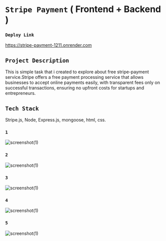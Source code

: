 # `Stripe Payment`  ( Frontend + Backend )

### `Deploy Link`

   https://stripe-payment-1211.onrender.com

## `Project Description`

This is simple task that i created to explore about free stripe-payment service.Stripe offers a free payment processing service that allows businesses to accept online payments easily, with transparent fees only on successful transactions, ensuring no upfront costs for startups and entrepreneurs.


## `Tech Stack`
Stripe.js, Node, Express.js, mongoose, html, css.

 ### `1`
  ![screenshot(1)](https://github.com/purvilnakrani/screenshots/blob/master/Stripe-payment/home.png)    
### `2`
  ![screenshot(1)](https://github.com/purvilnakrani/screenshots/blob/master/Stripe-payment/details%20filled.png)
### `3`    
  ![screenshot(1)](https://github.com/purvilnakrani/screenshots/blob/master/Stripe-payment/sucess.png) 
### `4`   
  ![screenshot(1)](https://github.com/purvilnakrani/screenshots/blob/master/Stripe-payment/Dashboard.png)
### `5`    
  ![screenshot(1)](https://github.com/purvilnakrani/screenshots/blob/master/Stripe-payment/Transactions%20dashboard.png)    
  
